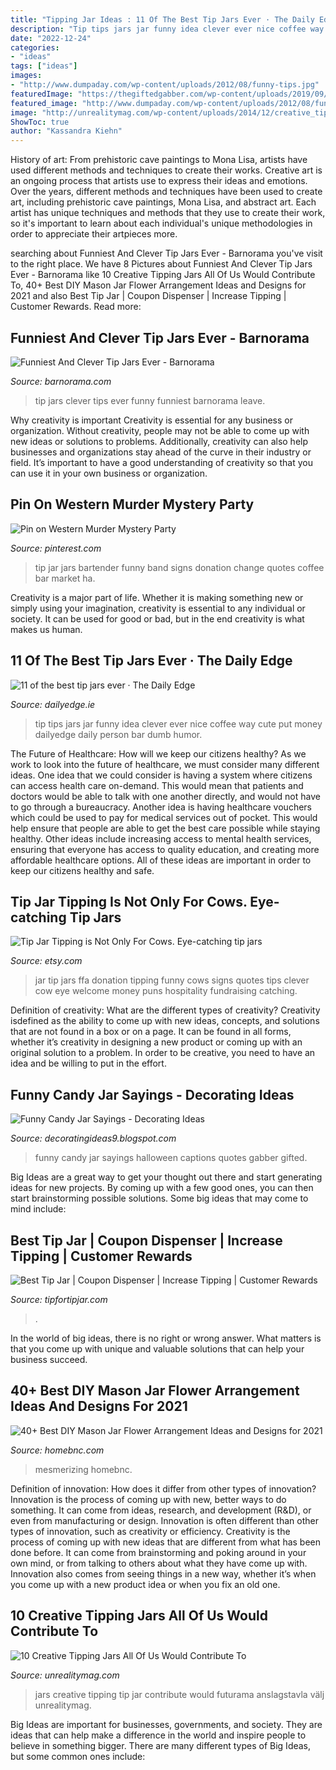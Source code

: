 ```yaml
---
title: "Tipping Jar Ideas : 11 Of The Best Tip Jars Ever · The Daily Edge"
description: "Tip tips jars jar funny idea clever ever nice coffee way cute put money dailyedge daily person bar dumb humor"
date: "2022-12-24"
categories:
- "ideas"
tags: ["ideas"]
images:
- "http://www.dumpaday.com/wp-content/uploads/2012/08/funny-tips.jpg"
featuredImage: "https://thegiftedgabber.com/wp-content/uploads/2019/09/Funny-Halloween-Quotes-for-Parties-and-Letter-Boards-1-768x1024.jpg"
featured_image: "http://www.dumpaday.com/wp-content/uploads/2012/08/funny-tips.jpg"
image: "http://unrealitymag.com/wp-content/uploads/2014/12/creative_tipping_jars_10-530x542.jpg"
ShowToc: true
author: "Kassandra Kiehn"
---
```



History of art: From prehistoric cave paintings to Mona Lisa, artists have used different methods and techniques to create their works.
Creative art is an ongoing process that artists use to express their ideas and emotions. Over the years, different methods and techniques have been used to create art, including prehistoric cave paintings, Mona Lisa, and abstract art. Each artist has unique techniques and methods that they use to create their work, so it's important to learn about each individual's unique methodologies in order to appreciate their artpieces more.

	

		
searching about Funniest And Clever Tip Jars Ever - Barnorama you've visit to the right place. We have 8 Pictures about Funniest And Clever Tip Jars Ever - Barnorama like 10 Creative Tipping Jars All Of Us Would Contribute To, 40+ Best DIY Mason Jar Flower Arrangement Ideas and Designs for 2021 and also Best Tip Jar | Coupon Dispenser | Increase Tipping | Customer Rewards. Read more:
		
    
## Funniest And Clever Tip Jars Ever - Barnorama

<img loading=lazy src="https://www.barnorama.com/wp-content/images/2015/06/Clever-Tip-Jars/04-Clever-Tip-Jars.jpg" onerror="this.onerror=null;this.src='https://tse4.mm.bing.net/th?id=OIP.m9267SVLXz6W82ea3LZpsgHaFj&amp;pid=15.1';" alt="Funniest And Clever Tip Jars Ever - Barnorama">

_Source: barnorama.com_

>tip jars clever tips ever funny funniest barnorama leave. 

	

Why creativity is important
Creativity is essential for any business or organization. Without creativity, people may not be able to come up with new ideas or solutions to problems. Additionally, creativity can also help businesses and organizations stay ahead of the curve in their industry or field. It’s important to have a good understanding of creativity so that you can use it in your own business or organization.

    
## Pin On Western Murder Mystery Party

<img loading=lazy src="https://i.pinimg.com/originals/35/75/69/357569e0f56c568bf9c581e05c26e081.jpg" onerror="this.onerror=null;this.src='https://tse4.mm.bing.net/th?id=OIP.oJDV-CTsfU-b2dQ6g3MjygHaLc&amp;pid=15.1';" alt="Pin on Western Murder Mystery Party">

_Source: pinterest.com_

>tip jar jars bartender funny band signs donation change quotes coffee bar market ha. 

	

Creativity is a major part of life. Whether it is making something new or simply using your imagination, creativity is essential to any individual or society. It can be used for good or bad, but in the end creativity is what makes us human.

    
## 11 Of The Best Tip Jars Ever · The Daily Edge

<img loading=lazy src="http://www.dumpaday.com/wp-content/uploads/2012/08/funny-tips.jpg" onerror="this.onerror=null;this.src='https://tse3.mm.bing.net/th?id=OIP.UWs8ya2uRXiE4871F6muVAHaFh&amp;pid=15.1';" alt="11 of the best tip jars ever · The Daily Edge">

_Source: dailyedge.ie_

>tip tips jars jar funny idea clever ever nice coffee way cute put money dailyedge daily person bar dumb humor. 

	

The Future of Healthcare: How will we keep our citizens healthy?
As we work to look into the future of healthcare, we must consider many different ideas. One idea that we could consider is having a system where citizens can access health care on-demand. This would mean that patients and doctors would be able to talk with one another directly, and would not have to go through a bureaucracy. Another idea is having healthcare vouchers which could be used to pay for medical services out of pocket. This would help ensure that people are able to get the best care possible while staying healthy. Other ideas include increasing access to mental health services, ensuring that everyone has access to quality education, and creating more affordable healthcare options. All of these ideas are important in order to keep our citizens healthy and safe.

    
## Tip Jar Tipping Is Not Only For Cows. Eye-catching Tip Jars

<img loading=lazy src="https://img0.etsystatic.com/017/0/6557289/il_570xN.475968144_axix.jpg" onerror="this.onerror=null;this.src='https://tse3.mm.bing.net/th?id=OIP.2ZVxanC37FiNWYmdg0bTUQHaNK&amp;pid=15.1';" alt="Tip Jar Tipping is Not Only For Cows. Eye-catching tip jars">

_Source: etsy.com_

>jar tip jars ffa donation tipping funny cows signs quotes tips clever cow eye welcome money puns hospitality fundraising catching. 

	

Definition of creativity: What are the different types of creativity?
Creativity isdefined as the ability to come up with new ideas, concepts, and solutions that are not found in a box or on a page. It can be found in all forms, whether it’s creativity in designing a new product or coming up with an original solution to a problem. In order to be creative, you need to have an idea and be willing to put in the effort.

    
## Funny Candy Jar Sayings - Decorating Ideas

<img loading=lazy src="https://thegiftedgabber.com/wp-content/uploads/2019/09/Funny-Halloween-Quotes-for-Parties-and-Letter-Boards-1-768x1024.jpg" onerror="this.onerror=null;this.src='https://tse3.mm.bing.net/th?id=OIP._Ta6_wRZOUpufJmFjf9STwHaJ4&amp;pid=15.1';" alt="Funny Candy Jar Sayings - Decorating Ideas">

_Source: decoratingideas9.blogspot.com_

>funny candy jar sayings halloween captions quotes gabber gifted. 

	

Big Ideas are a great way to get your thought out there and start generating ideas for new projects. By coming up with a few good ones, you can then start brainstorming possible solutions. Some big ideas that may come to mind include: 

    
## Best Tip Jar | Coupon Dispenser | Increase Tipping | Customer Rewards

<img loading=lazy src="https://static.wixstatic.com/media/0b6a3d_8154d702c4e24586aa2fe7bf6acd0029~mv2.png/v1/fill/w_540,h_720,al_c,lg_1/0b6a3d_8154d702c4e24586aa2fe7bf6acd0029~mv2.png" onerror="this.onerror=null;this.src='https://tse3.mm.bing.net/th?id=OIP.H3e48aaHLMqvf7_ETYGttQHaJ4&amp;pid=15.1';" alt="Best Tip Jar | Coupon Dispenser | Increase Tipping | Customer Rewards">

_Source: tipfortipjar.com_

>. 

	

In the world of big ideas, there is no right or wrong answer. What matters is that you come up with unique and valuable solutions that can help your business succeed.

    
## 40+ Best DIY Mason Jar Flower Arrangement Ideas And Designs For 2021

<img loading=lazy src="https://homebnc.com/homeimg/2021/04/12c-diy-mason-jar-flower-arrangements-ideas-homebnc-v2.jpg" onerror="this.onerror=null;this.src='https://tse2.mm.bing.net/th?id=OIP.p19Ildkb2-6Q_RC656Q85QHaLC&amp;pid=15.1';" alt="40+ Best DIY Mason Jar Flower Arrangement Ideas and Designs for 2021">

_Source: homebnc.com_

>mesmerizing homebnc. 

	

Definition of innovation: How does it differ from other types of innovation?
Innovation is the process of coming up with new, better ways to do something. It can come from ideas, research, and development (R&D), or even from manufacturing or design. Innovation is often different than other types of innovation, such as creativity or efficiency.
Creativity is the process of coming up with new ideas that are different from what has been done before. It can come from brainstorming and poking around in your own mind, or from talking to others about what they have come up with. Innovation also comes from seeing things in a new way, whether it’s when you come up with a new product idea or when you fix an old one.

    
## 10 Creative Tipping Jars All Of Us Would Contribute To

<img loading=lazy src="http://unrealitymag.com/wp-content/uploads/2014/12/creative_tipping_jars_10-530x542.jpg" onerror="this.onerror=null;this.src='https://tse4.mm.bing.net/th?id=OIP.ZMR2PSgRHfu9gd1b-Ja6VQHaHk&amp;pid=15.1';" alt="10 Creative Tipping Jars All Of Us Would Contribute To">

_Source: unrealitymag.com_

>jars creative tipping tip jar contribute would futurama anslagstavla välj unrealitymag. 

	

Big Ideas are important for businesses, governments, and society. They are ideas that can help make a difference in the world and inspire people to believe in something bigger. There are many different types of Big Ideas, but some common ones include: 

